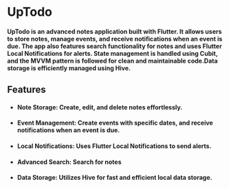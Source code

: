 # UpTodo

#### UpTodo is an advanced notes application built with Flutter. It allows users to store notes, manage events, and receive notifications when an event is due. The app also features search functionality for notes and uses Flutter Local Notifications for alerts. State management is handled using Cubit, and the MVVM pattern is followed for clean and maintainable code.Data storage is efficiently managed using Hive.



## Features

- #### Note Storage: Create, edit, and delete notes effortlessly.
- #### Event Management: Create events with specific dates, and receive notifications when an event is due.
- #### Local Notifications: Uses Flutter Local Notifications to send alerts.
- #### Advanced Search: Search for notes
- #### Data Storage: Utilizes Hive for fast and efficient local data storage.

